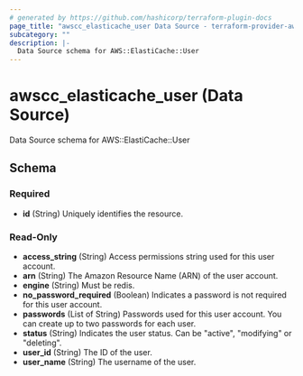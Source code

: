 ```yaml
---
# generated by https://github.com/hashicorp/terraform-plugin-docs
page_title: "awscc_elasticache_user Data Source - terraform-provider-awscc"
subcategory: ""
description: |-
  Data Source schema for AWS::ElastiCache::User
---
```


# awscc_elasticache_user (Data Source)

Data Source schema for AWS::ElastiCache::User



<!-- schema generated by tfplugindocs -->
## Schema

### Required

- **id** (String) Uniquely identifies the resource.

### Read-Only

- **access_string** (String) Access permissions string used for this user account.
- **arn** (String) The Amazon Resource Name (ARN) of the user account.
- **engine** (String) Must be redis.
- **no_password_required** (Boolean) Indicates a password is not required for this user account.
- **passwords** (List of String) Passwords used for this user account. You can create up to two passwords for each user.
- **status** (String) Indicates the user status. Can be "active", "modifying" or "deleting".
- **user_id** (String) The ID of the user.
- **user_name** (String) The username of the user.


